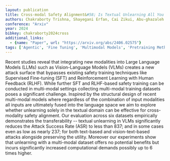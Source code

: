 ```yaml
---
layout: publication
title: Cross-modal Safety Alignment&#58; Is Textual Unlearning All You Need?
authors: Chakraborty Trishna, Shayegani Erfan, Cai Zikui, Abu-ghazaleh Nael, Asif M. Salman, Dong Yue, Roy-chowdhury Amit K., Song Chengyu
conference: "Arxiv"
year: 2024
bibkey: chakraborty2024cross
additional_links:
  - {name: "Paper", url: "https://arxiv.org/abs/2406.02575"}
tags: ['Agentic', 'Fine Tuning', 'Multimodal Models', 'Pretraining Methods', 'Reinforcement Learning', 'Responsible AI', 'Security', 'Training Techniques']
---
```

Recent studies reveal that integrating new modalities into Large Language Models (LLMs) such as Vision-Language Models (VLMs) creates a new attack surface that bypasses existing safety training techniques like Supervised Fine-tuning (SFT) and Reinforcement Learning with Human Feedback (RLHF). While further SFT and RLHF-based safety training can be conducted in multi-modal settings collecting multi-modal training datasets poses a significant challenge. Inspired by the structural design of recent multi-modal models where regardless of the combination of input modalities all inputs are ultimately fused into the language space we aim to explore whether unlearning solely in the textual domain can be effective for cross-modality safety alignment. Our evaluation across six datasets empirically demonstrates the transferability -- textual unlearning in VLMs significantly reduces the Attack Success Rate (ASR) to less than 837; and in some cases even as low as nearly 237; for both text-based and vision-text-based attacks alongside preserving the utility. Moreover our experiments show that unlearning with a multi-modal dataset offers no potential benefits but incurs significantly increased computational demands possibly up to 6 times higher.
